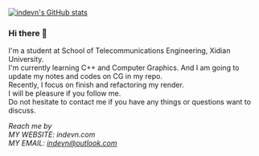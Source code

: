 [![indevn's GitHub stats](https://github-readme-stats.vercel.app/api?username=indevn)](https://github.com/anuraghazra/github-readme-stats)  
### Hi there 👋  
I'm a student at School of Telecommunications Engineering, Xidian University.  
I'm currently learning C++ and Computer Graphics. And I am going to update my notes and codes on CG in my repo.  
Recently, I focus on finish and refactoring my render.  
I will be pleasure if you follow me.  
Do not hesitate to contact me if you have any things or questions want to discuss. 

*Reach me by  
MY WEBSITE: indevn.com  
MY EMAIL: indevn@outlook.com*
